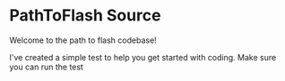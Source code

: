 # PathToFlash Source

Welcome to the path to flash codebase!

I've created a simple test to help you get started with coding. Make sure you can run the test 
